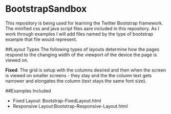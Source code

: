 # BootstrapSandbox
This repository is being used for learning the Twitter Bootstrap framework.  The minified css and java script files aare included
in this repository.  As I work through examples I will add files named by the type of bootstrap example that file would represent.

##Layout Types
The following types of layouts determine how the pages respond to the changing width of the viewport of the device the
page is viewed on.  

__Fixed__: The grid is setup with the columns desired and then when the screen is viewed on smaller screens - they stay and the 
           the column text gets narrower and elongates the column (text stays the same font size).


##Examples Included
+ Fixed Layout: Bootstrap-FixedLayout.html
+ Responsive Layout:Bootstrap-Responsive-Layout.html
